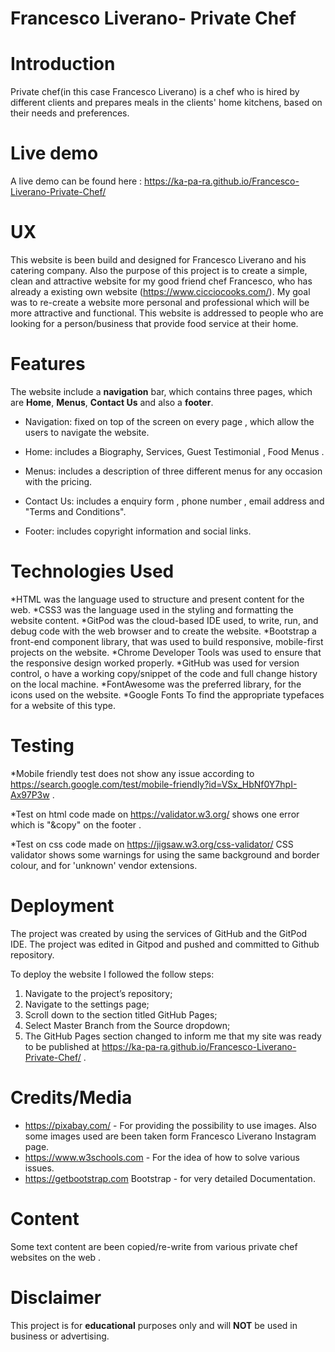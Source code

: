 # Francesco Liverano- Private Chef

# Introduction
Private chef(in this case Francesco Liverano) is a chef who is hired by different clients and prepares meals in the clients' home kitchens, based on their needs and preferences.

# Live demo 
A live demo can be found here :
https://ka-pa-ra.github.io/Francesco-Liverano-Private-Chef/

# UX
This website is been build and designed for Francesco Liverano and his catering company.
Also the purpose of this project is to create a simple, clean and attractive website for my good friend chef Francesco, who has already a 
existing own website (https://www.cicciocooks.com/). My goal was to re-create a website more personal and professional which will be more attractive and functional.
 This website is addressed to people who are looking for a person/business that provide food service at their home.

 # Features
 The website include a **navigation** bar, which contains three pages, which are **Home**, **Menus**, **Contact Us** and also a **footer**.

* Navigation: fixed on top of the screen on every page , which allow the users to navigate the website.

* Home: includes a Biography, Services,  Guest Testimonial , Food Menus .

* Menus: includes a description of three different menus for any occasion with the pricing.

* Contact Us: includes a enquiry form , phone number , email address and "Terms and Conditions".

* Footer: includes copyright information and social links.

# Technologies Used
*HTML was the language used to structure and present content for the web.
*CSS3 was the language used in the styling and formatting the website content.
*GitPod was the cloud-based IDE used, to write, run, and debug code with the web browser and to create the website.
*Bootstrap a front-end component library, that was used to build responsive, mobile-first projects on the website.
*Chrome Developer Tools was used to ensure that the responsive design worked properly.
*GitHub was used for version control, o have a working copy/snippet of the code and full change history on the local machine.
*FontAwesome was the preferred library, for the icons used on the website.
*Google Fonts To find the appropriate typefaces for a website of this type.

# Testing
*Mobile friendly test does not show any issue according to  https://search.google.com/test/mobile-friendly?id=VSx_HbNf0Y7hpI-Ax97P3w .

*Test on html code made on https://validator.w3.org/  shows one error which is "&copy" on the footer . 

*Test on css code made on https://jigsaw.w3.org/css-validator/ CSS validator shows some warnings for using the same background and border colour, and for 'unknown' vendor extensions.

# Deployment
The project was created by using the services of GitHub and the GitPod IDE. The project was edited in Gitpod and pushed and committed to Github repository.

To deploy the website I followed the follow steps:
 1. Navigate to the project’s repository;
 2. Navigate to the settings page;
 3. Scroll down to the section titled GitHub Pages;
 4. Select Master Branch from the Source dropdown;
 5. The GitHub Pages section changed to inform me that my site was ready to be published at https://ka-pa-ra.github.io/Francesco-Liverano-Private-Chef/ .

 # Credits/Media 
 * https://pixabay.com/ - For providing the possibility to use images. Also some images used are been taken form Francesco Liverano Instagram page.
 * https://www.w3schools.com - For the idea of how to solve various issues.
 * https://getbootstrap.com Bootstrap - for very detailed Documentation.

 # Content 
 Some text content are been copied/re-write  from various private chef websites on the web .

# Disclaimer
This project is for **educational** purposes only and will **NOT** be used in business or advertising.

